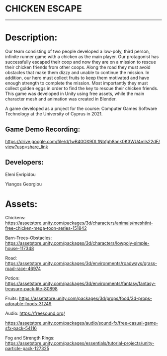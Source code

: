 # CHICKEN ESCAPE
------------------------------------------------------------------------------------------------
Description:
=================================

Our team consisting of two people developed a low-poly, third person, infinite runner game with a chicken
as the main player. Our protagonist has successfully escaped their coop and now they are on a mission to
rescue their chicken friends from other coops. Along the road they must avoid obstacles that make them
dizzy and unable to continue the mission. In addition, our hero must collect fruits to keep them motivated
and have enough strength to complete the mission. Most importantly they must collect golden eggs in order
to find the key to rescue their chicken friends. This game was developed in Unity using free assets, while the
main character mesh and animation was created in Blender.

A game developed as a project for the course: Computer Games Software Technology at the University of Cyprus in 2021.

Game Demo Recording: 
---------------------
https://drive.google.com/file/d/1wB40OX9DLfNbfgh8ank0K3WU4mIs22dF/view?usp=share_link

Developers:
------------
Eleni Evripidou

Yiangos Georgiou

Assets:
=================================
Chickens: https://assetstore.unity.com/packages/3d/characters/animals/meshtint-free-chicken-mega-toon-series-151842

Barn-Trees-Obstacles: https://assetstore.unity.com/packages/3d/characters/lowpoly-simple-house-117348

Road: https://assetstore.unity.com/packages/3d/environments/roadways/grass-road-race-46974

Potion: https://assetstore.unity.com/packages/3d/environments/fantasy/fantasy-treasure-pack-lite-80898

Fruits: https://assetstore.unity.com/packages/3d/props/food/3d-props-adorable-foods-31249

Audio: https://freesound.org/

https://assetstore.unity.com/packages/audio/sound-fx/free-casual-game-sfx-pack-54116

Fog and Strength Rings: https://assetstore.unity.com/packages/essentials/tutorial-projects/unity-particle-pack-127325
